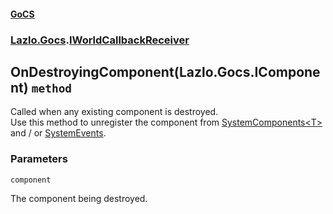 #### [GoCS](./GoCS.md 'GoCS')
### [Lazlo.Gocs](./GoCS.md#Lazlo-Gocs 'Lazlo.Gocs').[IWorldCallbackReceiver](./Lazlo-Gocs-IWorldCallbackReceiver.md 'Lazlo.Gocs.IWorldCallbackReceiver')
## OnDestroyingComponent(Lazlo.Gocs.IComponent) `method`
Called when any existing component is destroyed.  
Use this method to unregister the component from [SystemComponents&lt;T&gt;](./Lazlo-Gocs-SystemComponents-T-.md 'Lazlo.Gocs.SystemComponents&lt;T&gt;') and / or [SystemEvents](./Lazlo-Gocs-SystemEvents.md 'Lazlo.Gocs.SystemEvents').
### Parameters

<a name='Lazlo-Gocs-IWorldCallbackReceiver-OnDestroyingComponent(Lazlo-Gocs-IComponent)-component'></a>
`component`

The component being destroyed.
